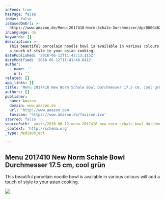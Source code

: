 ```yaml
---
inFeed: true
hasPage: false
inNav: false
isBasedOnUrl: >-
  https://www.amazon.de/Menu-2017410-Norm-Schale-Durchmesser/dp/B00G48Z156/ref=as_sl_pc_ss_til?tag=cookbook02-21&linkCode=w00&linkId=&creativeASIN=B00G48Z156
inLanguage: de
keywords: []
description: >-
  This beautiful porcelain noodle bowl is available in various colours will add
  a touch of style to your asian cooking.
datePublished: '2016-06-12T11:42:13.115Z'
dateModified: '2016-06-12T11:41:48.641Z'
author:
  - name: ''
    url: ''
related: []
app_links: []
title: 'Menu 2017410 New Norm Schale Bowl Durchmesser 17.5 cm, cool grün'
authors: []
publisher:
  name: Amazon
  domain: www.amazon.de
  url: 'http://www.amazon.com'
  favicon: 'https://www.amazon.de/favicon.ico'
starred: false
sourcePath: _posts/2016-06-12-menu-2017410-new-norm-schale-bowl-durchmesser-175-cm-cool.md
_context: 'http://schema.org'
_type: MediaObject

---
```

<article style=""><h1>Menu 2017410 New Norm Schale Bowl Durchmesser 17.5 cm, cool grün</h1><p>This beautiful porcelain noodle bowl is available in various colours will add a touch of style to your asian cooking.</p><img src="https://s3-us-west-2.amazonaws.com/the-grid-img/p/2a290440afaff44ad3e85d6d911b3ac784b0945b.jpg" /></article>